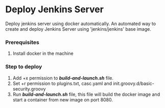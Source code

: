 # Deploy Jenkins Server

Deploy jenkins server using docker automatically. An automated way to create and deploy Jenkins Server using 'jenkins/jenkins' base image.


### Prerequisites
1. Install docker in the machine

### Step to deploy
1. Add +x permission to ***build-and-launch.sh*** file.
2. Set +r permission to plugins.txt, casc.yaml and init.groovy.d/basic-security.groovy
3. Run ***build-and-launch.sh*** file, this file will build the docker image and start a container from new image on port 8080.
